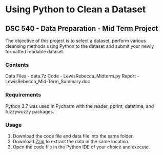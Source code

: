 # Using Python to Clean a Dataset
## DSC 540 - Data Preparation - Mid Term Project

The objective of this project is to select a dataset, perform various cleansing methods using Python to the dataset and submit your newly formatted readable dataset.

### Contents
Data Files - data.7z
Code - LewisRebecca_Midterm.py
Report - LewisRebecca_Mid-Term_Summary.doc


### Requirements
Python 3.7 was used in Pycharm with the reader, pprint, datetime, and fuzzywuzzy packages.

### Usage
1. Download the code file and data file into the same folder.
2. Download [7zip](https://www.7-zip.org/download.html) to extract the data in the same location.
3. Open the code file in the Python IDE of your choice and execute.

